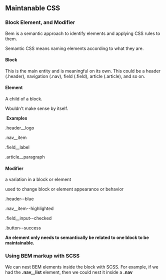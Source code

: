 ## Maintanable CSS

### Block Element, and Modifier

Bem is a semantic approach to identify elements and applying CSS rules to them.

Semantic CSS means naming elements according to what they are.

#### Block

This is the main entity and is meaningful on its own. This could be a header (.header), navigation (.nav), field (.field), article (.article), and so on.



#### Element

A child of a block.

Wouldn't make sense by itself.

 **Examples**

.header__logo

.nav__item

.field__label

.article__paragraph



#### Modifier

a variation in a block or element

used to change block or element appearance or behavior

.header--blue

.nav__item--highlighted

.field__input--checked

.button--success



**An element only needs to semantically be related to one block to be maintainable.**



### Using BEM markup with SCSS



We can nest BEM elements inside the block with SCSS. For example, if we had the **.nav__list** element, then we could nest it inside a **.nav**












